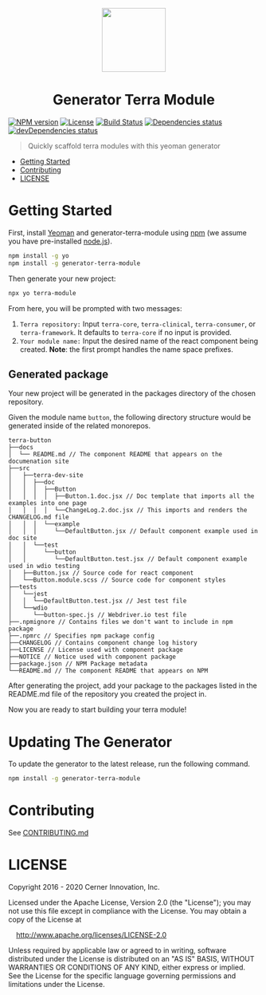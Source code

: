 <!-- Logo -->
<p align="center">
  <img height="128" width="128" src="https://github.com/cerner/generator-terra-module/raw/master/terra.png">
</p>

<!-- Name -->
<h1 align="center">
  Generator Terra Module
</h1>

[![NPM version](https://badgen.net/npm/v/generator-terra-module)](https://www.npmjs.org/package/generator-terra-module)
[![License](https://badgen.net/github/license/cerner/generator-terra-module)](https://github.com/cerner/generator-terra-module/blob/master/LICENSE)
[![Build Status](https://badgen.net/travis/cerner/generator-terra-module)](https://travis-ci.com/cerner/generator-terra-module)
[![Dependencies status](https://badgen.net/david/dep/cerner/generator-terra-module)](https://david-dm.org/cerner/generator-terra-module)
[![devDependencies status](https://badgen.net/david/dev/cerner/generator-terra-module)](https://david-dm.org/cerner/generator-terra-module?type=dev)

> Quickly scaffold terra modules with this yeoman generator

- [Getting Started](#getting-started)
- [Contributing](#contributing)
- [LICENSE](#license)

# Getting Started

First, install [Yeoman](http://yeoman.io) and generator-terra-module using [npm](https://www.npmjs.com/) (we assume you have pre-installed [node.js](https://nodejs.org/)).

```bash
npm install -g yo
npm install -g generator-terra-module
```

Then generate your new project:

```bash
npx yo terra-module
```
From here, you will be prompted with two messages:
1. `Terra repository:`
Input `terra-core`, `terra-clinical`, `terra-consumer`, or `terra-framework`. It defaults to `terra-core` if no input is provided.
2. `Your module name:`
Input the desired name of the react component being created. **Note**: the first prompt handles the name space prefixes.

## Generated package
Your new project will be generated in the packages directory of the chosen repository.

Given the module name `button`, the following directory structure would be generated inside of the related monorepos.

```
terra-button
├──docs
│  └── README.md // The component README that appears on the documenation site
├──src
│   ├──terra-dev-site
│   │  ├──doc
│   │  │  ├──Button
│   │  │  │  ├──Button.1.doc.jsx // Doc template that imports all the examples into one page
│   │  │  │  └──ChangeLog.2.doc.jsx // This imports and renders the CHANGELOG.md file
│   │  │  └──example
│   │  │     └──DefaultButton.jsx // Default component example used in doc site
│   │  └──test
│   │     └──button
│   │        └──DefaultButton.test.jsx // Default component example used in wdio testing
│   ├──Button.jsx // Source code for react component
│   └──Button.module.scss // Source code for component styles
├──tests
│   └──jest
│   │  └──DefaultButton.test.jsx // Jest test file
│   └──wdio
│      └──button-spec.js // Webdriver.io test file
├──.npmignore // Contains files we don't want to include in npm package
├──.npmrc // Specifies npm package config
├──CHANGELOG // Contains component change log history
├──LICENSE // License used with component package
├──NOTICE // Notice used with component package
├──package.json // NPM Package metadata
└──README.md // The component README that appears on NPM
```

After generating the project, add your package to the packages listed in the README.md file of the repository you created the project in.

Now you are ready to start building your terra module!

# Updating The Generator

To update the generator to the latest release, run the following command.

```bash
npm install -g generator-terra-module
```

# Contributing

See [CONTRIBUTING.md](CONTRIBUTING.md)

# LICENSE

Copyright 2016 - 2020 Cerner Innovation, Inc.

Licensed under the Apache License, Version 2.0 (the "License"); you may not use this file except in compliance with the License. You may obtain a copy of the License at

&nbsp;&nbsp;&nbsp;&nbsp;http://www.apache.org/licenses/LICENSE-2.0

Unless required by applicable law or agreed to in writing, software distributed under the License is distributed on an "AS IS" BASIS, WITHOUT WARRANTIES OR CONDITIONS OF ANY KIND, either express or implied. See the License for the specific language governing permissions and limitations under the License.
